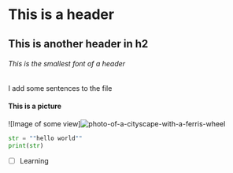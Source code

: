 # This is a header
## This is another header in h2
###### This is the smallest font of a header

I add some sentences to the file

#### This is a picture
![Image of some view]![photo-of-a-cityscape-with-a-ferris-wheel](https://github.com/user-attachments/assets/3b4afe49-3f78-4d14-9f8b-dab7a42ce831)

```python
str = ""hello world""
print(str)

```

- [ ] Learning
